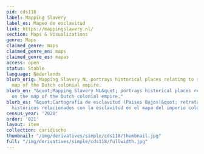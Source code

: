 ```yaml
---
pid: cds118
label: Mapping Slavery
label_es: Mapeo de esclavitud
link: https://mappingslavery.nl/
section: Maps & Visualizations
genre: Maps
claimed_genre: maps
claimed_genre_en: maps
claimed_genre_es: mapas
access: open
status: Stable
language: Nederlands
blurb_orig: Mapping Slavery NL portrays historical places relating to slavery on the
  map of the Dutch colonial empire.
blurb_en: "&quot;Mapping Slavery NL&quot; portrays historical places relating to slavery
  on the map of the Dutch colonial empire."
blurb_es: "&quot;Cartografía de esclavitud (Paises Bajos)&quot; retrata los lugares
  históricos relacionados con la esclavitud en el mapa del imperio colonial holandés."
census_year: '2020'
order: '021'
layout: item
collection: caridischo
thumbnail: "/img/derivatives/simple/cds118/thumbnail.jpg"
full: "/img/derivatives/simple/cds118/fullwidth.jpg"
---
```

